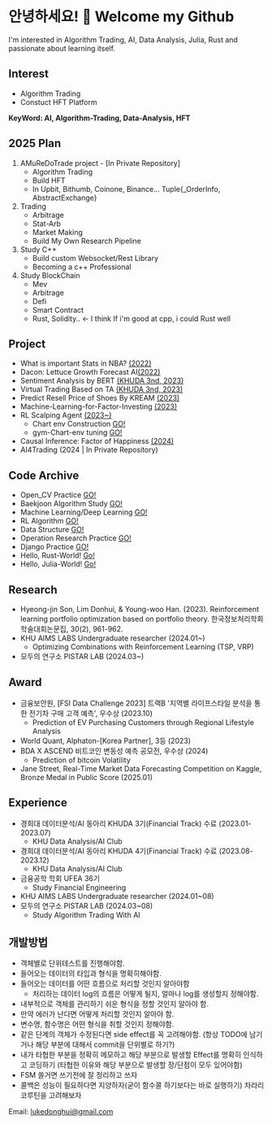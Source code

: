 # 안녕하세요! 👋 Welcome my Github

I'm interested in Algorithm Trading, AI, Data Analysis, Julia, Rust and passionate about learning itself.

## Interest

- Algorithm Trading
- Constuct HFT Platform
  
<b>KeyWord: AI, Algorithm-Trading, Data-Analysis, HFT </b>

## 2025 Plan
1. AMuReDoTrade project - [In Private Repository]
    - Algorithm Trading
    - Build HFT
    - In Upbit, Bithumb, Coinone, Binance... Tuple{_OrderInfo, AbstractExchange}
2. Trading
    - Arbitrage
    - Stat-Arb
    - Market Making
    - Build My Own Research Pipeline 
3. Study C++
    - Build custom Websocket/Rest Library
    - Becoming a c++ Professional 
4. Study BlockChain
    - Mev
    - Arbitrage
    - Defi
    - Smart Contract
    - Rust, Solidity.. <- I think If i'm good at cpp, i could Rust well 


## Project
- What is important Stats in NBA? [(2022)](https://github.com/donghui-0126/mini-project/blob/main/What%20is%20important%20NBA%20stats%20_2022%20%EC%9B%B9%ED%8C%8C%EC%9D%B4%EC%8D%AC%20%ED%94%84%EB%A1%9C%EA%B7%B8%EB%9E%98%EB%B0%8D%20%ED%85%80%ED%94%84%EB%A1%9C%EC%A0%9D%ED%8A%B8.ipynb) </span>
- Dacon: Lettuce Growth Forecast AI[(2022)](https://github.com/donghui-0126/machine-learning/tree/main/dacon/%EC%83%81%EC%B6%94%EC%9D%98%20%EC%83%9D%EC%9C%A1%20%ED%99%98%EA%B2%BD%20%EC%83%9D%EC%84%B1%20AI%20%EA%B2%BD%EC%A7%84%EB%8C%80%ED%9A%8C)
- Sentiment Analysis by BERT [(KHUDA 3nd, 2023)](https://github.com/donghui-0126/mini-project/tree/main/khuda)
- Virtual Trading Based on TA  [(KHUDA 3nd, 2023)](https://github.com/donghui-0126/team1_fin_portfolio-ta/tree/main)
- Predict Resell Price of Shoes By KREAM  [(2023)](https://github.com/donghui-0126/mini-project/tree/main/shoes-project) 
- Machine-Learning-for-Factor-Investing [(2023)](https://github.com/donghui-0126/Machine-Learning-for-Factor-Investing) 
- RL Scalping Agent [(2023~)](https://github.com/donghui-0126/crypto-scalping-RL-Agent)
    - Chart env Construction [GO!](https://github.com/donghui-0126/Chart-Env)
    - gym-Chart-env tuning [GO!](https://github.com/donghui-0126/Gym-Trading-Env)
- Causal Inference: Factor of Happiness [(2024)](https://github.com/donghui-0126/Causal-Inference-Factor-of-Happiness)
- AI4Trading (2024 | In Private Repository)
  
## Code Archive
- Open_CV Practice [GO!](https://github.com/donghui-0126/practice_openCV)
- Baekjoon Algorithm Study [GO!](https://github.com/donghui-0126/baekjoon-algorithm)
- Machine Learning/Deep Learning [GO!](https://github.com/donghui-0126/machine-learning)
- RL Algorithm [GO!](https://github.com/donghui-0126/Reinforce-Learning)
- Data Structure [GO!](https://github.com/donghui-0126/Data-structure)
- Operation Research Practice [GO!](https://github.com/donghui-0126/Operation_research)
- Django Practice [GO!](https://github.com/donghui-0126/study-django)</b>
- Hello, Rust-World! [Go!](https://github.com/donghui-0126/Hello-RUST-World)
- Hello, Julia-World! [Go!](https://github.com/donghui-0126/Hello-Julia-World)
## Research
- Hyeong-jin Son, Lim Donhui, & Young-woo Han. (2023). Reinforcement learning portfolio optimization based on portfolio theory. 한국정보처리학회 학술대회논문집, 30(2), 961-962.
- KHU AIMS LABS Undergraduate researcher (2024.01~)
  - Optimizing Combinations with Reinforcement Learning (TSP, VRP)  
- 모두의 연구소 PISTAR LAB (2024.03~)

## Award
- 금융보안원, [FSI Data Challenge 2023] 트랙B '지역별 라이프스타일 분석을 통한 전기차 구매 고객 예측', 우수상 (2023.10)
  - Prediction of EV Purchasing Customers through Regional Lifestyle Analysis
- World Quant, Alphaton-[Korea Partner], 3등 (2023)
- BDA X ASCEND 비트코인 변동성 예측 공모전, 우수상 (2024)
  - Prediction of bitcoin Volatility
- Jane Street, Real-Time Market Data Forecasting Competition on Kaggle, Bronze Medal in Public Score (2025.01)

## Experience
- 경희대 데이터분석/AI 동아리 KHUDA 3기(Financial Track) 수료 (2023.01-2023.07)
  - KHU Data Analysis/AI Club
- 경희대 데이터분석/AI 동아리 KHUDA 4기(Financial Track) 수료 (2023.08-2023.12)
  - KHU Data Analysis/AI Club
- 금융공학 학회 UFEA 36기
  - Study Financial Engineering 
- KHU AIMS LABS Undergraduate researcher (2024.01~08)
- 모두의 연구소 PISTAR LAB (2024.03~08)
  - Study Algorithm Trading With AI

## 개발방법 
- 객체별로 단위테스트를 진행해야함.  
- 들어오는 데이터의 타입과 형식을 명확히해야함.
- 들어오는 데이터를 어떤 흐름으로 처리할 것인지 알아야함
  - 처리하는 데이터 log의 흐름은 어떻게 될지, 얼마나 log를 생성할지 정해야함.
- 내부적으로 객체를 관리하기 쉬운 형식을 정할 것인지 알아야 함.
- 만약 에러가 난다면 어떻게 처리할 것인지 알아야 함.
- 변수명, 함수명은 어떤 형식을 취할 것인지 정해야함.
- 같은 단계의 객체가 수정된다면 side effect를 꼭 고려해야함. (항상 TODO에 남기거나 해당 부분에 대해서 commit을 단위별로 하기?)
- 내가 타협한 부분을 정확히 메모하고 해당 부분으로 발생할 Effect를 명확히 인식하고 코딩하기 (타협한 이유와 해당 부분으로 발생할 장/단점이 모두 있어야함)
- FSM 쓸거면 쓰기전에 잘 정리하고 쓰자
- 콜백은 성능이 필요하다면 지양하자(굳이 함수콜 하기보다는 바로 실행하기) 차라리 코루틴을 고려해보자

Email: lukedonghui@gmail.com

